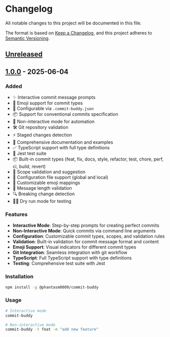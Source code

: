 # Changelog

All notable changes to this project will be documented in this file.

The format is based on [Keep a Changelog](https://keepachangelog.com/en/1.0.0/),
and this project adheres to [Semantic Versioning](https://semver.org/spec/v2.0.0.html).

## [Unreleased]

## [1.0.0] - 2025-06-04

### Added
- ✨ Interactive commit message prompts
- 🎨 Emoji support for commit types
- 🔧 Configurable via `.commit-buddy.json`
- 📦 Support for conventional commits specification
- 🚀 Non-interactive mode for automation
- 🛠️ Git repository validation
- ⚡ Staged changes detection
- 📝 Comprehensive documentation and examples
- ✅ TypeScript support with full type definitions
- 🧪 Jest test suite
- 📦 Built-in commit types (feat, fix, docs, style, refactor, test, chore, perf, ci, build, revert)
- 🎯 Scope validation and suggestion
- 💾 Configuration file support (global and local)
- 🌈 Customizable emoji mappings
- 📏 Message length validation
- 🔍 Breaking change detection
- 🏃‍♂️ Dry run mode for testing

### Features
- **Interactive Mode**: Step-by-step prompts for creating perfect commits
- **Non-Interactive Mode**: Quick commits via command line arguments
- **Configuration**: Customizable commit types, scopes, and validation rules
- **Validation**: Built-in validation for commit message format and content
- **Emoji Support**: Visual indicators for different commit types
- **Git Integration**: Seamless integration with git workflow
- **TypeScript**: Full TypeScript support with type definitions
- **Testing**: Comprehensive test suite with Jest

### Installation
```bash
npm install -g @phantasm0009/commit-buddy
```

### Usage
```bash
# Interactive mode
commit-buddy

# Non-interactive mode
commit-buddy -t feat -m "add new feature"
```

[Unreleased]: https://github.com/Phantasm0009/commit-buddy/compare/v1.0.0...HEAD
[1.0.0]: https://github.com/Phantasm0009/commit-buddy/releases/tag/v1.0.0
